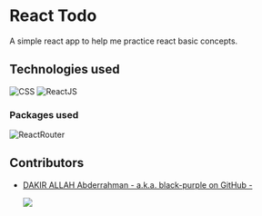 #  React Todo
A simple react app to help me practice react basic concepts.

## Technologies used

![CSS](https://img.shields.io/static/v1?label=%20&message=CSS&color=%231572B6&labelColor=%23ff000000&logo=Css3&logoColor=%231572B6)
![ReactJS](https://img.shields.io/static/v1?label=%20&message=ReactJS&color=%2361DAFB&labelColor=%23ff000000&logo=react)

### Packages used
![ReactRouter](https://img.shields.io/static/v1?label=%20&message=react-router&color=%23CA4245&labelColor=%23ff000000&logo=reactrouter)

## Contributors
* [DAKIR ALLAH Abderrahman - a.k.a. black-purple on GitHub -](https://github.com/black-purple)
  
  ![](https://img.shields.io/badge/current%20position-student%2Fdev-purple)